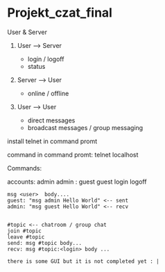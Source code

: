 # Projekt_czat_final


User & Server

1. User --> Server

    * login / logoff
    * status

2. Server --> User

    * online / offline

3. User --> User

    * direct messages
    * broadcast messages / group messaging

install telnet in command promt

command in command promt: telnet localhost <port>
   
Commands:

accounts: admin admin : guest guest
    login <user> <password>
    logoff

    msg <user>  body....
    guest: "msg admin Hello World" <-- sent
    admin: "msg guest Hello World" <-- recv


    #topic <-- chatroom / group chat
    join #topic
    leave #topic
    send: msg #topic body...
    recv: msg #topic:<login> body ...

    there is some GUI but it is not completed yet : |
